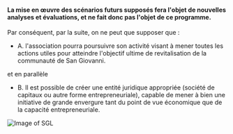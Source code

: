 #### La mise en œuvre des scénarios futurs supposés fera l'objet de nouvelles analyses et évaluations, et ne fait donc pas l'objet de ce programme.

Par conséquent, par la suite, on ne peut que supposer que :

* A. l'association pourra poursuivre son activité visant à mener toutes les actions utiles pour atteindre l'objectif ultime de revitalisation de la communauté de San Giovanni. 

et en parallèle

* B. Il est possible de créer une entité juridique appropriée (société de capitaux ou autre forme entrepreneuriale), capable de mener à bien une initiative de grande envergure tant du point de vue économique que de la capacité entrepreneuriale.

![Image of SGL](/jpeg/rustico_casale_e_casa_di_corte-in-vendita-a-san_giovanni_lipioni2.jpg)
